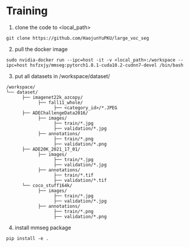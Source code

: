 # Training

1. clone the code to <local_path>

```git clone https://github.com/HaojunYuPKU/large_voc_seg```

2. pull the docker image

```sudo nvidia-docker run --ipc=host -it -v <local_path>:/workspace --ipc=host hsfzxjy/mmseg:pytorch1.8.1-cuda10.2-cudnn7-devel /bin/bash```

3. put all datasets in /workspace/dataset/

```
/workspace/
└── dataset/
      ├── imagenet22k_azcopy/
            ├── fall11_whole/
                  ├── <category_id>/*.JPEG
      ├── ADEChallengeData2016/
            ├── images/
                  ├── train/*.jpg
                  ├── validation/*.jpg
            ├── annotations/
                  ├── train/*.png
                  ├── validation/*.png
      ├── ADE20K_2021_17_01/
            ├── images/
                  ├── train/*.jpg
                  ├── validation/*.jpg
            ├── annotations/
                  ├── train/*.tif
                  ├── validation/*.tif
      └── coco_stuff164k/
            ├── images/
                  ├── train/*.jpg
                  ├── validation/*.jpg
            ├── annotations/
                  ├── train/*.png
                  ├── validation/*.png
```

4. install mmseg package

```
pip install -e .
```
